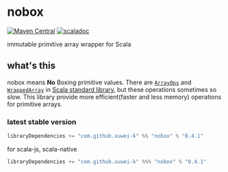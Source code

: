 # nobox

[![Maven Central](https://maven-badges.herokuapp.com/maven-central/com.github.xuwei-k/nobox_2.12/badge.svg)](https://maven-badges.herokuapp.com/maven-central/com.github.xuwei-k/nobox_2.12)
[![scaladoc](https://javadoc.io/badge2/com.github.xuwei-k/nobox_2.13/javadoc.svg)](https://javadoc.io/doc/com.github.xuwei-k/nobox_2.13/latest/nobox/index.html)

immutable primitive array wrapper for Scala

## what's this

nobox means **No** Boxing primitive values.
There are [`ArrayOps`](https://github.com/scala/scala/blob/v2.12.13/src/library/scala/collection/mutable/ArrayOps.scala) and [`WrappedArray`](https://github.com/scala/scala/blob/v2.12.13/src/library/scala/collection/mutable/WrappedArray.scala) in [Scala standard library](http://docs.scala-lang.org/overviews/collections/arrays.html), but these operations sometimes so slow.
This library provide more efficient(faster and less memory) operations for primitive arrays.

### latest stable version

```scala
libraryDependencies += "com.github.xuwei-k" %% "nobox" % "0.4.1"
```

for scala-js, scala-native

```scala
libraryDependencies += "com.github.xuwei-k" %%% "nobox" % "0.4.1"
```
